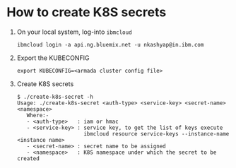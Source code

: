 # How to create K8S secrets
1. On your local system, log-into `ibmcloud`
   ```
   ibmcloud login -a api.ng.bluemix.net -u nkashyap@in.ibm.com
   ```
2. Export the KUBECONFIG
   ```
   export KUBECONFIG=<armada cluster config file>
   ```
3. Create K8S secrets
   ```
   $ ./create-k8s-secret -h
   Usage: ./create-k8s-secret <auth-type> <service-key> <secret-name> <namespace>
      Where:-
      - <auth-type>   : iam or hmac
      - <service-key> : service key, to get the list of keys execute
                        ibmcloud resource service-keys --instance-name <instance name>
      - <secret-name> : secret name to be assigned
      - <namespace>   : K8S namespace under which the secret to be created
   ```
